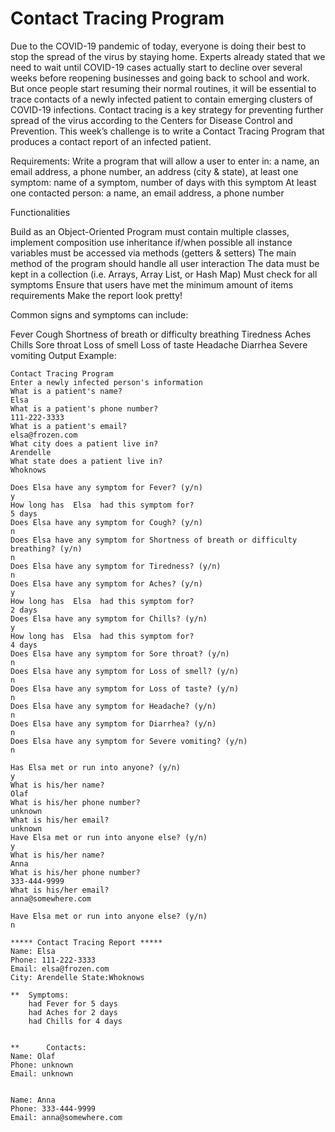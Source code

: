 # Contact Tracing Program

Due to the COVID-19 pandemic of today, everyone is doing their best to stop the 
spread of the virus by staying home.  Experts already stated that we need to wait 
until COVID-19 cases actually start to decline over several weeks before 
reopening businesses and going back to school and work. But once people start 
resuming their normal routines, it will be essential to trace contacts of a 
newly infected patient to contain emerging clusters of COVID-19 infections. 
Contact tracing is a key strategy for preventing further spread of the virus 
according to the Centers for Disease Control and Prevention. This week’s challenge 
is to write a Contact Tracing Program that produces a contact report of an infected 
patient.

 

Requirements:
Write a program that will allow a user to enter in:
a name, 
an email address,
a phone number, 
an address (city & state),
at least one symptom:
name of a symptom,
number of days with this symptom
At least one contacted person:
a name,
an email address,
a phone number
 

Functionalities

Build as an Object-Oriented Program
must contain multiple classes, implement composition
use inheritance if/when possible
all instance variables must be accessed via methods (getters & setters)
The main method of the program should handle all user interaction
The data must be kept in a collection (i.e. Arrays, Array List, or Hash Map)
Must check for all symptoms
Ensure that users have met the minimum amount of items requirements
Make the report look pretty!
 

Common signs and symptoms can include:

Fever
Cough
Shortness of breath or difficulty breathing
Tiredness
Aches
Chills
Sore throat
Loss of smell
Loss of taste
Headache
Diarrhea
Severe vomiting
Output Example:

    Contact Tracing Program
    Enter a newly infected person's information
    What is a patient's name?
    Elsa
    What is a patient's phone number? 
    111-222-3333
    What is a patient's email?
    elsa@frozen.com
    What city does a patient live in?
    Arendelle
    What state does a patient live in?
    Whoknows
    
    Does Elsa have any symptom for Fever? (y/n)
    y
    How long has  Elsa  had this symptom for?
    5 days
    Does Elsa have any symptom for Cough? (y/n)
    n
    Does Elsa have any symptom for Shortness of breath or difficulty breathing? (y/n)
    n
    Does Elsa have any symptom for Tiredness? (y/n)
    n
    Does Elsa have any symptom for Aches? (y/n)
    y
    How long has  Elsa  had this symptom for?
    2 days
    Does Elsa have any symptom for Chills? (y/n)
    y
    How long has  Elsa  had this symptom for?
    4 days
    Does Elsa have any symptom for Sore throat? (y/n)
    n
    Does Elsa have any symptom for Loss of smell? (y/n)
    n
    Does Elsa have any symptom for Loss of taste? (y/n)
    n
    Does Elsa have any symptom for Headache? (y/n)
    n
    Does Elsa have any symptom for Diarrhea? (y/n)
    n
    Does Elsa have any symptom for Severe vomiting? (y/n)
    n
    
    Has Elsa met or run into anyone? (y/n)
    y
    What is his/her name?
    Olaf
    What is his/her phone number?
    unknown
    What is his/her email?
    unknown
    Have Elsa met or run into anyone else? (y/n)
    y
    What is his/her name?
    Anna
    What is his/her phone number?
    333-444-9999
    What is his/her email?
    anna@somewhere.com
    
    Have Elsa met or run into anyone else? (y/n)
    n
    
    ***** Contact Tracing Report *****
    Name: Elsa
    Phone: 111-222-3333
    Email: elsa@frozen.com
    City: Arendelle	State:Whoknows
    
    **	Symptoms: 
        had Fever for 5 days
        had Aches for 2 days
        had Chills for 4 days
    
    
    **      Contacts:
    Name: Olaf
    Phone: unknown
    Email: unknown
    
    
    Name: Anna
    Phone: 333-444-9999
    Email: anna@somewhere.com
    


